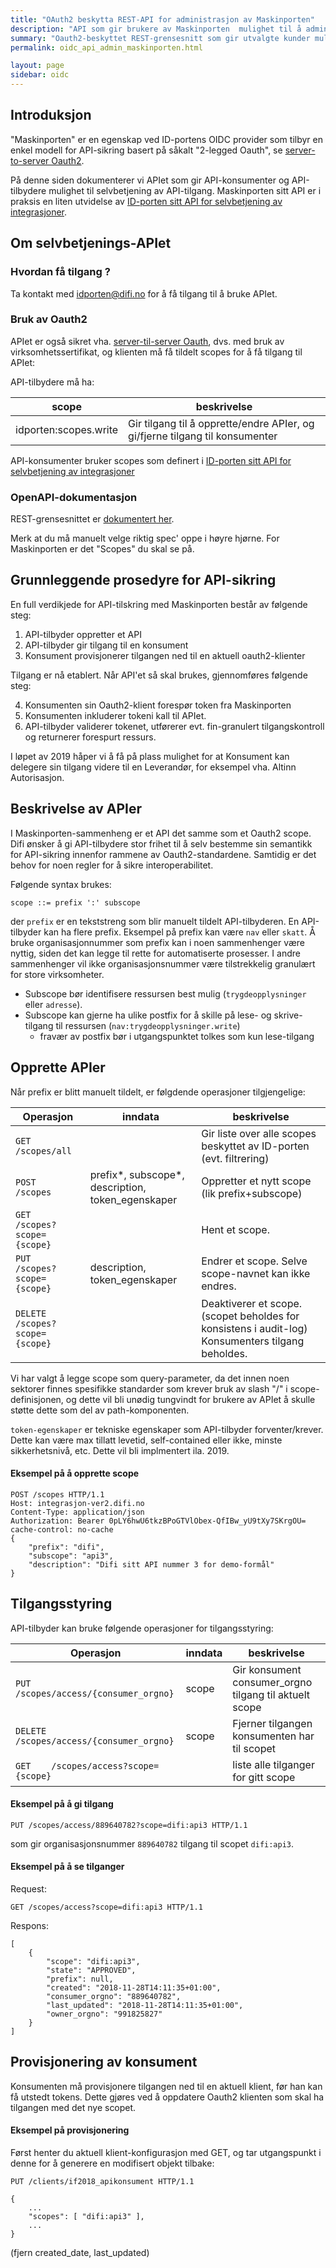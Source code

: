 ```yaml
---
title: "OAuth2 beskytta REST-API for administrasjon av Maskinporten"
description: "API som gir brukere av Maskinporten  mulighet til å administrere API-sikring."
summary: "Oauth2-beskyttet REST-grensesnitt som gir utvalgte kunder mulighet til å selv-administrere tilgang til sine APIer i Maskinporten."
permalink: oidc_api_admin_maskinporten.html

layout: page
sidebar: oidc
---
```



## Introduksjon

"Maskinporten" er en egenskap ved ID-portens OIDC provider som tilbyr en enkel modell for API-sikring basert på såkalt "2-legged Oauth", se [server-to-server Oauth2](/oidc_auth_server-to-server.html).

På denne siden dokumenterer vi APIet som gir API-konsumenter og API-tilbydere mulighet til selvbetjening av API-tilgang.  Maskinporten sitt API er i praksis en liten utvidelse av [ID-porten sitt API for selvbetjening av integrasjoner](oidc_api_admin.html).


## Om selvbetjenings-APIet

### Hvordan få tilgang ?

Ta kontakt med idporten@difi.no for å få tilgang til å bruke APIet.

### Bruk av Oauth2

APIet er også sikret vha. [server-til-server Oauth](https://difi.github.io/idporten-oidc-dokumentasjon//oidc_auth_server-to-server-oauth2.html), dvs. med bruk av virksomhetssertifikat, og klienten må få tildelt scopes for å få tilgang til APIet:

API-tilbydere må ha:

| scope | beskrivelse |
|-|-|
|idporten:scopes.write|Gir tilgang til å opprette/endre APIer, og gi/fjerne tilgang til konsumenter|


API-konsumenter bruker scopes som definert i [ID-porten sitt API for selvbetjening av integrasjoner](/oidc_api_admin.html#scopes)

### OpenAPI-dokumentasjon

REST-grensesnittet er [dokumentert her](https://integrasjon-ver2.difi.no/swagger-ui.html#).

Merk at du må manuelt velge riktig spec' oppe i høyre hjørne.  For Maskinporten er det "Scopes" du skal se på.



## Grunnleggende prosedyre for API-sikring

En full verdikjede for API-tilskring med Maskinporten består av følgende steg:

1. API-tilbyder oppretter et API
2. API-tilbyder gir tilgang til en konsument
3. Konsument provisjonerer tilgangen ned til en aktuell oauth2-klienter

Tilgang er nå etablert.  Når API'et så skal brukes, gjennomføres følgende steg:

4. Konsumenten sin Oauth2-klient forespør token fra Maskinporten
5. Konsumenten inkluderer tokeni kall til APIet.
6. API-tilbyder validerer tokenet, utførerer evt. fin-granulert tilgangskontroll og returnerer forespurt ressurs.

I løpet av 2019 håper vi å få på plass mulighet for at Konsument kan delegere sin tilgang videre til en Leverandør, for eksempel vha. Altinn Autorisasjon.

## Beskrivelse av APIer

I Maskinporten-sammenheng er et API det samme som et Oauth2 scope. Difi ønsker å gi API-tilbydere stor frihet til å selv bestemme sin semantikk for API-sikring innenfor rammene av Oauth2-standardene. Samtidig er det behov for noen regler for å sikre interoperabilitet.  

Følgende syntax brukes:

```
scope ::= prefix ':' subscope
```

der `prefix` er en tekststreng som blir manuelt tildelt API-tilbyderen. En API-tilbyder kan ha flere prefix.  Eksempel på prefix kan være `nav` eller `skatt`. Å bruke organisasjonnummer som prefix kan i noen sammenhenger være nyttig, siden det kan legge til rette for automatiserte prosesser. I andre sammenhenger vil ikke organisasjonsnummer være tilstrekkelig granulært for store virksomheter.

- Subscope bør identifisere ressursen best mulig (`trygdeopplysninger` eller `adresse`).  
- Subscope kan gjerne ha ulike postfix for å skille på lese- og skrive-tilgang til ressursen (`nav:trygdeopplysninger.write`)
     - fravær av postfix bør i utgangspunktet tolkes som kun lese-tilgang



## Opprette APIer

Når prefix er blitt manuelt tildelt, er følgdende operasjoner tilgjengelige:

| Operasjon | inndata | beskrivelse |
|-|-|-|
|`GET    /scopes/all `| |Gir liste over alle scopes beskyttet av ID-porten (evt. filtrering)|
|`POST   /scopes ` | prefix*, subscope*, description, token_egenskaper  | Oppretter et nytt scope (lik prefix+subscope)    |
|`GET    /scopes?scope={scope} `  |   | Hent et scope.  |
|`PUT    /scopes?scope={scope} `  |  description, token_egenskaper | Endrer et scope. Selve scope-navnet kan ikke endres.   |
|`DELETE /scopes?scope={scope} `   |   | Deaktiverer et scope. (scopet beholdes for konsistens i audit-log)  Konsumenters tilgang beholdes.   |

Vi har valgt å legge scope som query-parameter, da det innen noen sektorer finnes spesifikke standarder som krever bruk av slash "/" i scope-definisjonen, og dette vil bli unødig tungvindt for brukere av APIet å skulle støtte dette som del av path-komponenten.

`token-egenskaper` er tekniske egenskaper som API-tilbyder forventer/krever. Dette kan være max tillatt levetid, self-contained eller ikke, minste sikkerhetsnivå, etc.  Dette vil bli implmentert ila. 2019.

#### Eksempel på å opprette scope

```
POST /scopes HTTP/1.1
Host: integrasjon-ver2.difi.no
Content-Type: application/json
Authorization: Bearer 0pLY6hwU6tkzBPoGTVlObex-QfIBw_yU9tXy7SKrgOU=
cache-control: no-cache
{
	"prefix": "difi",
	"subscope": "api3",
	"description": "Difi sitt API nummer 3 for demo-formål"
}
```


## Tilgangsstyring

API-tilbyder kan bruke følgende operasjoner for tilgangsstyring:

| Operasjon| inndata |beskrivelse |
|-|-|-|
|`PUT    /scopes/access/{consumer_orgno}` | scope | Gir konsument consumer_orgno tilgang til aktuelt scope |
|`DELETE /scopes/access/{consumer_orgno}` | scope | Fjerner tilgangen konsumenten har til scopet |
|`GET    /scopes/access?scope={scope}`||liste alle tilganger for gitt scope|

#### Eksempel på å gi tilgang

```
PUT /scopes/access/889640782?scope=difi:api3 HTTP/1.1
```
som gir organisasjonsnummer `889640782` tilgang til scopet `difi:api3`.

#### Eksempel på å se tilganger
Request:
```
GET /scopes/access?scope=difi:api3 HTTP/1.1
```
Respons:
```
[
    {
        "scope": "difi:api3",
        "state": "APPROVED",
        "prefix": null,
        "created": "2018-11-28T14:11:35+01:00",
        "consumer_orgno": "889640782",
        "last_updated": "2018-11-28T14:11:35+01:00",
        "owner_orgno": "991825827"
    }
]
```

## Provisjonering av konsument

Konsumenten må provisjonere tilgangen ned til en aktuell klient, før han kan få utstedt tokens.  Dette gjøres ved å oppdatere Oauth2 klienten som skal ha tilgangen med det nye scopet.  

#### Eksempel på provisjonering

Først henter du aktuell klient-konfigurasjon med GET, og tar utgangspunkt i denne for å generere en modifisert objekt  tilbake:

```
PUT /clients/if2018_apikonsument HTTP/1.1

{
	...
    "scopes": [ "difi:api3" ],
	...
}
```
(fjern created_date, last_updated)
